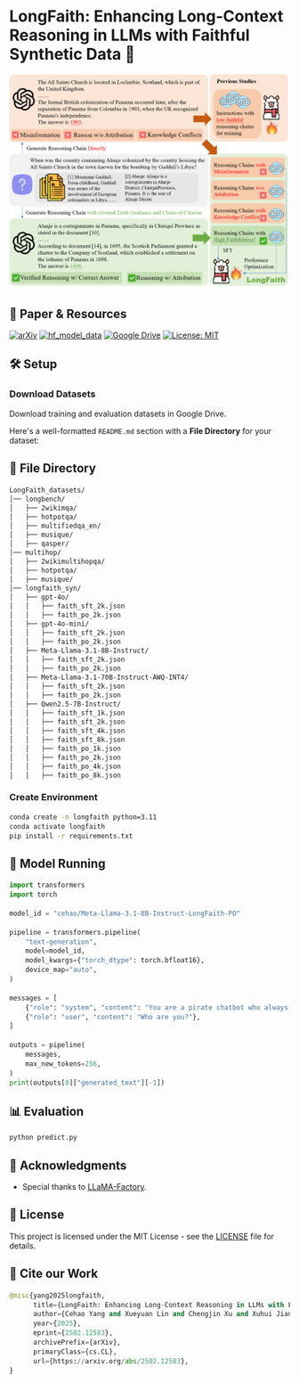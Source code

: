 # LongFaith: Enhancing Long-Context Reasoning in LLMs with Faithful Synthetic Data 🚀

![LongFaith](https://github.com/IDEA-FinAI/LongFaith/blob/main/figures/longfaith_main.png)

## 📄 Paper & Resources
[![arXiv](https://img.shields.io/badge/Arxiv-2502.12583-AD1C18.svg?logo=arXiv)](https://arxiv.org/abs/2502.12583)
[![hf_model_data](https://img.shields.io/badge/%F0%9F%A4%97-Models&Datasets-48A9DC)](https://huggingface.co/collections/cehao/longfaith-67b61f7b17ccb022c68ba22d)
[![Google Drive](https://img.shields.io/badge/Google%20Drive-Data-34A853)](https://drive.google.com/drive/folders/1f2306gR41glW9PzO6dJz8X5J53XsSNtC)
[![License: MIT](https://img.shields.io/badge/License-MIT-green.svg)](https://opensource.org/licenses/MIT)

## 🛠️ Setup

### Download Datasets
Download training and evaluation datasets in Google Drive.

Here's a well-formatted `README.md` section with a **File Directory** for your dataset:

## 📂 File Directory

```
LongFaith_datasets/
│── longbench/
│   ├── 2wikimqa/
│   ├── hotpotqa/
│   ├── multifiedqa_en/
│   ├── musique/
│   ├── qasper/
│── multihop/
│   ├── 2wikimultihopqa/
│   ├── hotpotqa/
│   ├── musique/
│── longfaith_syn/
│   ├── gpt-4o/
│   │   ├── faith_sft_2k.json
│   │   ├── faith_po_2k.json
│   ├── gpt-4o-mini/
│   │   ├── faith_sft_2k.json
│   │   ├── faith_po_2k.json
│   ├── Meta-Llama-3.1-8B-Instruct/
│   │   ├── faith_sft_2k.json
│   │   ├── faith_po_2k.json
│   ├── Meta-Llama-3.1-70B-Instruct-AWQ-INT4/
│   │   ├── faith_sft_2k.json
│   │   ├── faith_po_2k.json
│   ├── Qwen2.5-7B-Instruct/
│   │   ├── faith_sft_1k.json
│   │   ├── faith_sft_2k.json
│   │   ├── faith_sft_4k.json
│   │   ├── faith_sft_8k.json
│   │   ├── faith_po_1k.json
│   │   ├── faith_po_2k.json
│   │   ├── faith_po_4k.json
│   │   ├── faith_po_8k.json
```

### Create Environment
```bash
conda create -n longfaith python=3.11
conda activate longfaith
pip install -r requirements.txt
```

## 🚀 Model Running

```python
import transformers
import torch

model_id = "cehao/Meta-Llama-3.1-8B-Instruct-LongFaith-PO"

pipeline = transformers.pipeline(
    "text-generation",
    model=model_id,
    model_kwargs={"torch_dtype": torch.bfloat16},
    device_map="auto",
)

messages = [
    {"role": "system", "content": "You are a pirate chatbot who always responds in pirate speak!"},
    {"role": "user", "content": "Who are you?"},
]

outputs = pipeline(
    messages,
    max_new_tokens=256,
)
print(outputs[0]["generated_text"][-1])
```

## 📊 Evaluation

```bash
python predict.py
```

## 🙏 Acknowledgments
- Special thanks to [LLaMA-Factory](https://github.com/hiyouga/LLaMA-Factory).

## 📜 License
This project is licensed under the MIT License - see the [LICENSE](LICENSE) file for details.

## 📓 Cite our Work
```python
@misc{yang2025longfaith,
      title={LongFaith: Enhancing Long-Context Reasoning in LLMs with Faithful Synthetic Data}, 
      author={Cehao Yang and Xueyuan Lin and Chengjin Xu and Xuhui Jiang and Shengjie Ma and Aofan Liu and Hui Xiong and Jian Guo},
      year={2025},
      eprint={2502.12583},
      archivePrefix={arXiv},
      primaryClass={cs.CL},
      url={https://arxiv.org/abs/2502.12583}, 
}
```